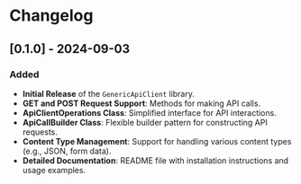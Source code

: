 # Changelog

## [0.1.0] - 2024-09-03

### Added

- **Initial Release** of the `GenericApiClient` library.
- **GET and POST Request Support**: Methods for making API calls.
- **ApiClientOperations Class**: Simplified interface for API interactions.
- **ApiCallBuilder Class**: Flexible builder pattern for constructing API requests.
- **Content Type Management**: Support for handling various content types (e.g., JSON, form data).
- **Detailed Documentation**: README file with installation instructions and usage examples.